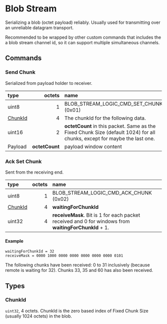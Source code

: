 # Blob Stream

Serializing a blob (octet payload) reliably. Usually used for transmitting over an unreliable datagram transport.

Recommended to be wrapped by other custom commands that includes the a blob stream channel id, so it can support multiple simultaneous channels.

## Commands

### Send Chunk

Serialized from payload holder to receiver.

| type                |         octets | name                                                                                                                 |
| :------------------ | -------------: | :------------------------------------------------------------------------------------------------------------------- |
| uint8               |              1 | BLOB_STREAM_LOGIC_CMD_SET_CHUNK (0x01)                                                                                  |
| [ChunkId](#chunkid) |              4 | The chunkId for the following data.                                                                                  |
| uint16              |              2 | **octetCount** in this packet. Same as the Fixed Chunk Size (default 1024) for all chunks, except for maybe the last one. |
| Payload             | **octetCount** | payload window content                                                                                               |

### Ack Set Chunk

Sent from the receiving end.

| type                | octets | name                                                                                                 |
| :------------------ | -----: | :--------------------------------------------------------------------------------------------------- |
| uint8               |      1 | BLOB_STREAM_LOGIC_CMD_ACK_CHUNK (0x02)                                                                  |
| [ChunkId](#chunkid) |      4 | **waitingForChunkId**                                                                                |
| uint32              |      4 | **receiveMask**. Bit is 1 for each packet received and 0 for windows from **waitingForChunkId** + 1. |

#### Example

```console
waitingForChunkId = 32
receiveMask = 0000 1000 0000 0000 0000 0000 0000 0101
```

The following chunks have been received: 0 to 31 inclusively (because remote is waiting for 32). Chunks 33, 35 and 60 has also been received.

## Types

### ChunkId

`uint32`, 4 octets. ChunkId is the zero based index of Fixed Chunk Size (usually 1024 octets) in the blob.
